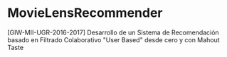 # MovieLensRecommender
[GIW-MII-UGR-2016-2017] Desarrollo de un Sistema de Recomendación basado en Filtrado Colaborativo "User Based" desde cero y con Mahout Taste
